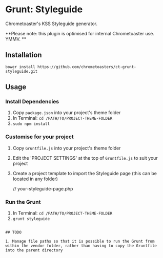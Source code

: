 # Grunt: Styleguide

Chrometoaster's KSS Styleguide generator.

**Please note: this plugin is optimised for internal Chrometoaster use. YMMV. **

## Installation

    bower install https://github.com/chrometoasters/ct-grunt-styleguide.git

## Usage

### Install Dependencies

1. Copy `package.json` into your project's theme folder
1. In Terminal: `cd /PATH/TO/PROJECT-THEME-FOLDER`
1. `sudo npm install`

### Customise for your project

1. Copy `Gruntfile.js` into your project's theme folder
1. Edit the 'PROJECT SETTINGS' at the top of `Gruntfile.js` to suit your project
1. Create a project template to import the Styleguide page (this can be located in any folder)

    // your-styleguide-page.php
    <!-- header code here -->
    <?php
        // START KSS STYLEGUIDE
        include( $_SERVER['DOCUMENT_ROOT'] . '/PATH/TO/PROJECT-THEME-FOLDER/styleguide/index.php' );
        // END KSS STYLEGUIDE
    ?>
    <!-- footer code here -->

### Run the Grunt

1. In Terminal: `cd /PATH/TO/PROJECT-THEME-FOLDER`
1. `grunt styleguide`

~~~

## TODO

1. Manage file paths so that it is possible to run the Grunt from within the vendor folder, rather than having to copy the Gruntfile into the parent directory